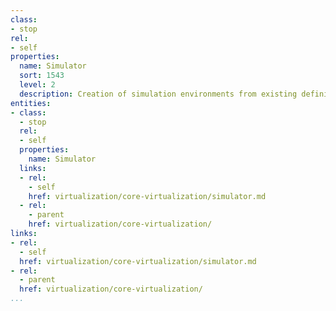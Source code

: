 ```yaml
---
class:
- stop
rel:
- self
properties:
  name: Simulator
  sort: 1543
  level: 2
  description: Creation of simulation environments from existing definitions.
entities:
- class:
  - stop
  rel:
  - self
  properties:
    name: Simulator
  links:
  - rel:
    - self
    href: virtualization/core-virtualization/simulator.md
  - rel:
    - parent
    href: virtualization/core-virtualization/
links:
- rel:
  - self
  href: virtualization/core-virtualization/simulator.md
- rel:
  - parent
  href: virtualization/core-virtualization/
...
```

